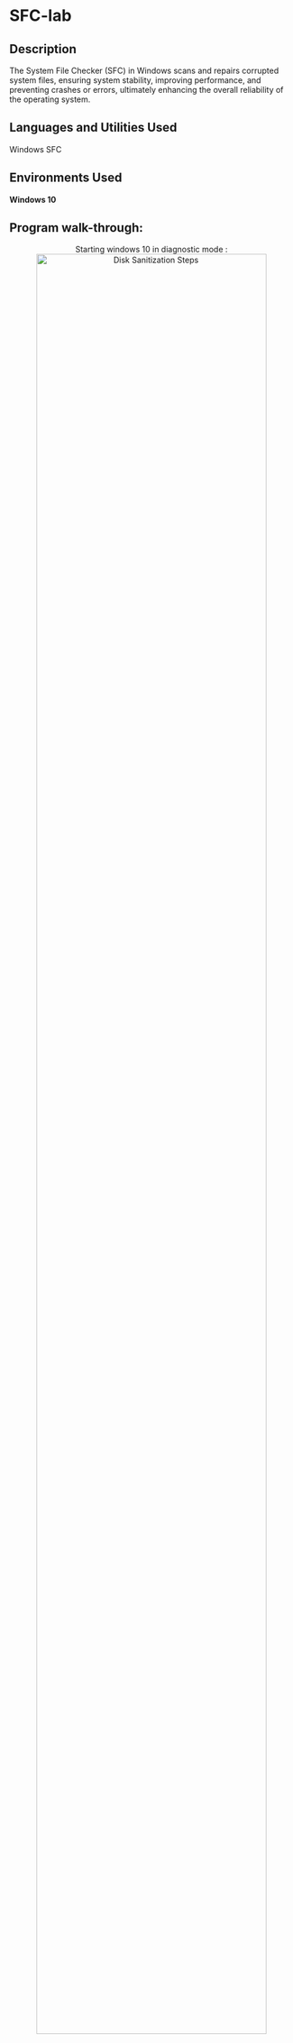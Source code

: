 # SFC-lab


<h2>Description</h2>
The System File Checker (SFC) in Windows scans and repairs corrupted system files, ensuring system stability, improving performance, and preventing crashes or errors, ultimately enhancing the overall reliability of the operating system.
<br />


<h2>Languages and Utilities Used</h2>
Windows SFC 
<h2>Environments Used </h2>

<b> Windows 10 </b> 

<h2>Program walk-through:</h2>

<p align="center">
Starting windows 10 in diagnostic mode : <br/>
<img src="https://imgur.com/zBwfHrW.png" height="90%" width="90%" alt="Disk Sanitization Steps"/>
<br />
<br />
Selecting advance troubleshooting mode:  <br/>
<img src="https://imgur.com/Hcix3sc.png" height="90%" width="90%" alt="Disk Sanitization Steps"/>
<br />
<br />
Scanning and reparing corrupted files and saving scanned logs in a file named sfclog.txt on e drive : <br/>
<img src="https://imgur.com/1b9Uqu4.png" height="90%" width="90%" alt="Disk Sanitization Steps"/>
<br />
<br />
SFC scan and repair completed  <br/>
<img src="https://imgur.com/1F2nbFg.png" height="90%" width="90%" alt="Disk Sanitization Steps"/>
<br />
<br />
Checking the log file that was saved :  <br/>
<img src="https://imgur.com/ykIuSxp.png" height="90%" width="90%" alt="Disk Sanitization Steps"/>
<br />
<br />

